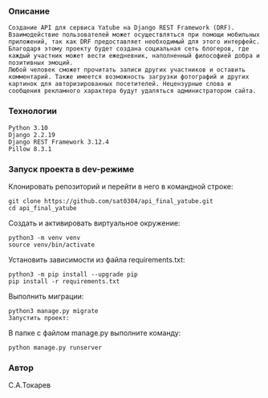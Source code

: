 
### Описание
```
Создание API для сервиса Yatube на Django REST Framework (DRF). Взаимодействие пользователей может осуществляться при помощи мобильных приложений, так как DRF предоставляет необходимый для этого интерфейс. 
Благодаря этому проекту будет создана cоциальная сеть блогеров, где каждый участник может вести ежедневник, наполненный философией добра и позитивных эмоций. 
Любой человек сможет прочитать записи других участников и оставить комментарий. Также имеется возможность загрузки фотографий и других картинок для авторизированных посетителей. Нецензурные слова и сообщения рекламного характера будут удаляться администратором сайта.
```
### Технологии
```
Python 3.10
Django 2.2.19
Django REST Framework 3.12.4
Pillow 8.3.1
```
### Запуск проекта в dev-режиме
Клонировать репозиторий и перейти в него в командной строке:
```
git clone https://github.com/sat0304/api_final_yatube.git
cd api_final_yatube
```
Cоздать и активировать виртуальное окружение:
```
python3 -m venv venv
source venv/bin/activate
```
Установить зависимости из файла requirements.txt:
```
python3 -m pip install --upgrade pip
pip install -r requirements.txt
```
Выполнить миграции:
```
python3 manage.py migrate
Запустить проект:
```
В папке с файлом manage.py выполните команду:
```
python manage.py runserver
```
### Автор
С.А.Токарев
